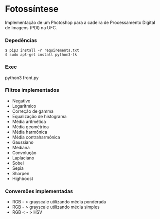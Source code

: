 # Fotossíntese

Implementação de um Photoshop para a cadeira de Processamento Digital de Imagens (PDI) na UFC.

### Depedências

`$ pip3 install -r requirements.txt`  
`$ sudo apt-get install python3-tk` 

### Exec

python3 front.py

### Filtros implementados

- Negativo
- Logarítmico
- Correção de gamma
- Equalização de histograma
- Média aritmética
- Média geométrica
- Média harmônica
- Média contraharmônica
- Gaussiano
- Mediana
- Convolução
- Laplaciano
- Sobel
- Sepia
- Sharpen
- Highboost

### Conversões implementadas

- RGB - > grayscale utilizando média ponderada
- RGB - > grayscale utilizando média simples
- RGB < - > HSV 
